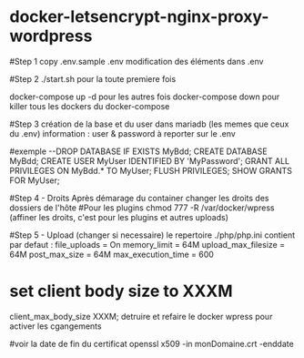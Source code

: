 # docker-letsencrypt-nginx-proxy-wordpress

#Step 1
copy .env.sample .env
modification des éléments dans .env


#Step 2
./start.sh pour la toute premiere fois 

docker-compose up -d pour les autres fois
docker-compose down pour killer tous les dockers du docker-compose

#Step 3
création de la base et du user dans mariadb (les memes que ceux du .env)
information : user & password à reporter sur le .env

#exemple 
--DROP DATABASE IF EXISTS MyBdd;
CREATE DATABASE MyBdd;
CREATE USER MyUser IDENTIFIED BY 'MyPassword';
GRANT ALL PRIVILEGES ON MyBdd.* TO MyUser;
FLUSH PRIVILEGES;
SHOW GRANTS FOR MyUser;


#Step 4 - Droits
Après démarage du container changer les droits des dossiers de l'hôte
#Pour les plugins 
chmod 777 -R /var/docker/wpress (affiner les droits, c'est pour les plugins et autres uploads)

#Step 5 - Upload (changer si necessaire)
le repertoire ./php/php.ini
contient par defaut :
  file_uploads = On
  memory_limit = 64M
  upload_max_filesize = 64M
  post_max_size = 64M
  max_execution_time = 600

# set client body size to XXXM #
client_max_body_size XXXM;
detruire et refaire le docker wpress pour activer les cgangements 


#voir la date de fin du certificat
openssl x509 -in monDomaine.crt -enddate


